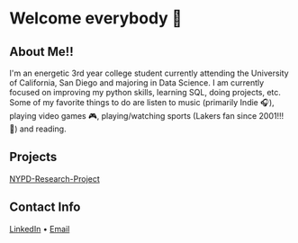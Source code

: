 # Welcome everybody :wave:

## About Me!!
I'm an energetic 3rd year college student currently attending the University of California, San Diego and majoring in Data Science. I am currently focused on improving my python skills, learning SQL, doing projects, etc. Some of my favorite things to do are listen to music (primarily Indie :headphones:), playing video games :video_game:, playing/watching sports (Lakers fan since 2001!!! :basketball:) and reading.

## Projects
[NYPD-Research-Project](https://github.com/Amandoj/NYPD-Civilian-Complaints-Analysis)

## Contact Info
<p><a title="LinkedIn" href="https://www.linkedin.com/in/amando-jimenez-4408311b0/">LinkedIn</a> • <a href="mailto:ajimenez@ucsd.edu">Email</a></p>

